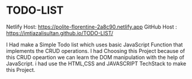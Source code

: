 # TODO-LIST
Netlify Host: https://polite-florentine-2a8c90.netlify.app
GitHub  Host : https://imtiazalisultan.github.io/TODO-LIST/

I Had make a Simple Todo list which uses basic JavaScript Function that implements the CRUD operations.
I had Choosing this Project because of this CRUD opeartion we can learn the DOM manipulation with the help of JavaScript.
i had use the HTML,CSS and JAVASCRIPT TechStack to make this Project.
